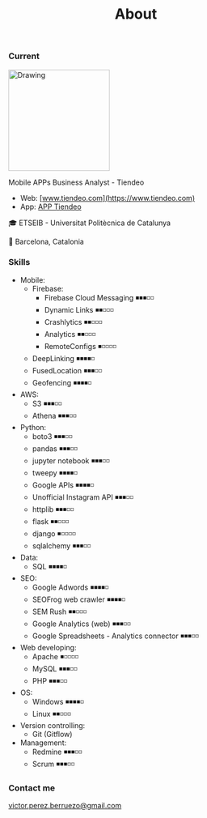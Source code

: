 ﻿---
layout: page
title: About
permalink: /about/
---
### Current

<img src="https://www.tiendeo.com/info/en/wp-content/uploads/2016/10/logo_tiendeotech_red.svg" alt="Drawing" style="width: 200px;"/>

Mobile APPs Business Analyst - Tiendeo 
* Web: [www.tiendeo.com](https://www.tiendeo.com)
* App: [APP Tiendeo](https://www.tiendeo.com/_apps?utm_source=vperez.github.io)

🎓 ETSEIB - Universitat Politècnica de Catalunya

📍 Barcelona, Catalonia

### Skills

* Mobile:
	+ Firebase:
		- Firebase Cloud Messaging ◾️◾️◾◽️◽️
		- Dynamic Links ◾️◾️◽️◽️◽️
		- Crashlytics ◾️◾️◽️◽️◽️
		- Analytics ◾️◾️◽️◽️◽️
		- RemoteConfigs ◾️◽️◽️◽️◽️
	+ DeepLinking ◾️◾️◾️◾️◽️
	+ FusedLocation ◾️◾️◾️◽️◽️
	+ Geofencing ◾️◾️◾️◾️◽️
* AWS:
	+ S3 ◾️◾️◾️◽️◽️
	+ Athena ◾️◾️◾️◽️◽️
* Python:
	+ boto3 ◾️◾️◾️◽️◽️
	+ pandas ◾️◾️◾️◽️◽️
	+ jupyter notebook ◾️◾️◾️◽️◽️
	+ tweepy ◾️◾️◾️◾️◽️
	+ Google APIs ◾️◾️◾️◾️◽️
	+ Unofficial Instagram API ◾️◾️◾️◽️◽️
	+ httplib ◾️◾️◾️◽️◽️
	+ flask ◾️◾️◽️◽️◽️
	+ django ◾️◽️◽️◽️◽️
	+ sqlalchemy ◾️◾️◾️◽️◽️
* Data:
	+ SQL ◾️◾️◾️◾️◽️
* SEO:
	+ Google Adwords ◾️◾️◾️◾️◽️
	+ SEOFrog web crawler ◾️◾️◾️◾️◽️
	+ SEM Rush ◾️◾️◽️◽️◽️
	+ Google Analytics (web) ◾️◾️◾️◽️◽️
	+ Google Spreadsheets - Analytics connector ◾️◾️◾️◽️◽️
* Web developing:
	+ Apache ◾️◽️◽️◽️◽️
	+ MySQL ◾️◾️◾️◽️◽️
	+ PHP ◾️◾️◾️◽️◽️
* OS:
	+ Windows ◾️◾️◾️◾️◽️
	+ Linux ◾️◾️◽️◽️◽️
* Version controlling:
	+ Git (Gitflow)
* Management:
	+ Redmine ◾️◾️◾️◽️◽️
	+ Scrum ◾️◾️◾️◽️◽️ 
		
### Contact me

[victor.perez.berruezo@gmail.com](mailto:victor.perez.berruezo@gmail.com)